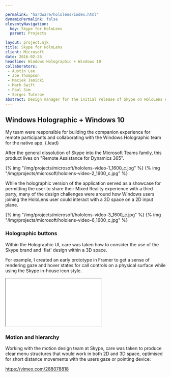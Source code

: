 ```yaml
---

permalink: "hardware/hololens/index.html"
dynamicPermalink: false
eleventyNavigation:
  key: Skype for HoloLens
  parent: Projects

layout: project.njk
title: Skype for HoloLens
client: Microsoft
date: 2016-02-26
headline: Windows Holographic + Windows 10
collaborators:
 - Austin Lee
 - Joe Thompson
 - Maciek Janicki
 - Mark Swift
 - Paul Sim
 - Sergei Tuterov
abstract: Design manager for the initial release of Skype on HoloLens experience, deployed by NASA to the International Space Station as part of "Project Sidekick".
---
```


## Windows Holographic + Windows 10

My team were responsible for building the companion experience for remote
participants and collaborating with the Windows Holographic team for the native
app.
{.lead}

After the general dissolution of Skype into the Microsoft Teams family, this
product lives on "Remote Assistance for Dynamics 365".

{% img "/img/projects/microsoft/hololens-video-1_1600_c.jpg" %}
{% img "/img/projects/microsoft/hololens-video-2_1600_c.jpg" %}

While the holographic version of the application served as a showcase for
permitting the user to share their Mixed Reality experience with a third party,
many of the design challenges were around how Windows users joining the HoloLens
user could interact with a 3D space on a 2D input plane.

{% img "/img/projects/microsoft/hololens-video-3_1600_c.jpg" %}
{% img "/img/projects/microsoft/hololens-video-6_1600_c.jpg" %}

### Holographic buttons

Within the Holographic UI, care was taken how to consider the use of the Skype
brand and 'flat' design within a 3D space.

For example, I created an early prototype in Framer to get a sense of rendering
gaze and hover states for call controls on a physical surface while using the
Skype in-house icon style.

<div class="embed-responsive embed-responsive-16by9 mb-5">
    <iframe src="/framer/hololens/index.html" class="embed-responsive-item">
    </iframe>
</div>

### Motion and hierarchy

Working with the motion design team at Skype, care was taken to produce clear
menu structures that would work in both 2D and 3D space, optimised for short
distance movements with the users gaze or pointing device:

https://vimeo.com/288078818
